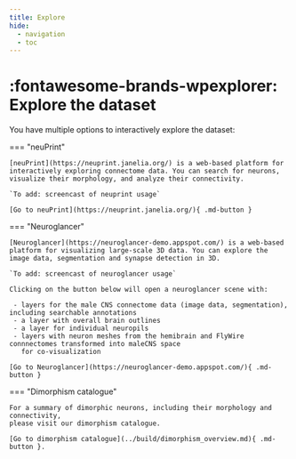 ```yaml
---
title: Explore
hide:
  - navigation
  - toc
---
```


# :fontawesome-brands-wpexplorer: Explore the dataset

You have multiple options to interactively explore the dataset:

=== "neuPrint"

    [neuPrint](https://neuprint.janelia.org/) is a web-based platform for
    interactively exploring connectome data. You can search for neurons,
    visualize their morphology, and analyze their connectivity.

    `To add: screencast of neuprint usage`

    [Go to neuPrint](https://neuprint.janelia.org/){ .md-button }

=== "Neuroglancer"

    [Neuroglancer](https://neuroglancer-demo.appspot.com/) is a web-based
    platform for visualizing large-scale 3D data. You can explore the
    image data, segmentation and synapse detection in 3D.

    `To add: screencast of neuroglancer usage`

    Clicking on the button below will open a neuroglancer scene with:

     - layers for the male CNS connectome data (image data, segmentation), including searchable annotations
     - a layer with overall brain outlines
     - a layer for individual neuropils
     - layers with neuron meshes from the hemibrain and FlyWire connnectomes transformed into maleCNS space
       for co-visualization

    [Go to Neuroglancer](https://neuroglancer-demo.appspot.com/){ .md-button }

=== "Dimorphism catalogue"

    For a summary of dimorphic neurons, including their morphology and connectivity,
    please visit our dimorphism catalogue.

    [Go to dimorphism catalogue](../build/dimorphism_overview.md){ .md-button }.

